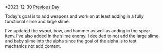 *2023-12-30
[Previous Day](Daily%20Notes/Day%2018-8)

Today's goal is to add weapons and work on at least adding in a fully functional slime and large slime.

I've updated the sword, bow, and hammer as well as adding in the spear item. I've also added in the slime enemy. I decided to not add the large slime and baby slime into the alpha since the goal of the alpha is to test mechanics not add content.